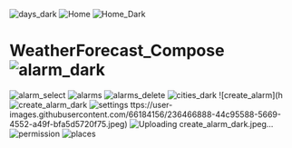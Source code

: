 ![days_dark](https://user-images.githubusercontent.com/66184156/236467610-61b06c52-50a9-41ae-807d-e5b427d60cc8.jpeg)
![Home](https://user-images.githubusercontent.com/66184156/236467624-e6777633-3db9-48eb-bf19-28d2c4f80481.jpeg)
![Home_Dark](https://user-images.githubusercontent.com/66184156/236467647-e2f55a38-bcac-41b3-b6ab-1e55299039f7.jpeg)
# WeatherForecast_Compose![alarm_dark](https://user-images.githubusercontent.com/66184156/236466809-ce977ad3-e820-42d0-b68f-efb09a62668a.jpeg)
![alarm_select](https://user-images.githubusercontent.com/66184156/236466823-eebc431b-e2ef-4f6d-a364-e21589f6fb13.jpeg)
![alarms](https://user-images.githubusercontent.com/66184156/236466828-62774246-1762-48eb-80a4-34c670e76ecf.jpeg)
![alarms_delete](https://user-images.githubusercontent.com/66184156/236466845-1ade95c2-3228-44b1-b716-dc193d3981f5.jpeg)
![cities_dark](https://user-images.githubusercontent.com/66184156/236466860-ebaa17e8-524a-4de2-b9a2-7f9ff963cf27.jpeg)
![create_alarm](h![create_alarm_dark](https://user-images.githubusercontent.com/66184156/236468058-8bd7d68b-b0a6-48d9-8994-12aa5559876a.jpeg)
![settings](https://user-images.githubusercontent.com/66184156/236468070-c68b589c-787f-4140-b9c6-08ed165069fc.jpeg)
ttps://user-images.githubusercontent.com/66184156/236466888-44c95588-5669-4552-a49f-bfa5d5720f75.jpeg)
![Uploading create_alarm_dark.jpeg…]()
![permission](https://user-images.githubusercontent.com/66184156/236467872-26fc7e54-f910-4672-84f6-1575e76f3b19.jpeg)
![places](https://user-images.githubusercontent.com/66184156/236467875-42075397-c7d2-4fbf-8347-0ecff221d5bb.jpeg)
